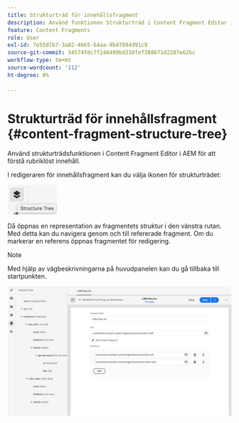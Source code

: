 ```yaml
---
title: Strukturträd för innehållsfragment
description: Använd funktionen Strukturträd i Content Fragment Editor i AEM för att bättre förstå rubriklöst innehåll.
feature: Content Fragments
role: User
exl-id: 7e55d7b7-3a82-4665-b4aa-9b47094d91c9
source-git-commit: 34574fdc7f246499bd238fef388671d2287e62bc
workflow-type: tm+mt
source-wordcount: '112'
ht-degree: 0%

---
```


# Strukturträd för innehållsfragment {#content-fragment-structure-tree}

Använd strukturträdsfunktionen i Content Fragment Editor i AEM för att förstå rubriklöst innehåll.

I redigeraren för innehållsfragment kan du välja ikonen för strukturträdet:

![Strukturträd för innehållsfragment](assets/cfm-structuretree-01.png)

Då öppnas en representation av fragmentets struktur i den vänstra rutan. Med detta kan du navigera genom och till refererade fragment. Om du markerar en referens öppnas fragmentet för redigering.

>[!NOTE]
>
>Med hjälp av vägbeskrivningarna på huvudpanelen kan du gå tillbaka till startpunkten.

![Strukturträd för innehållsfragment](assets/cfm-structuretree-02.png)
